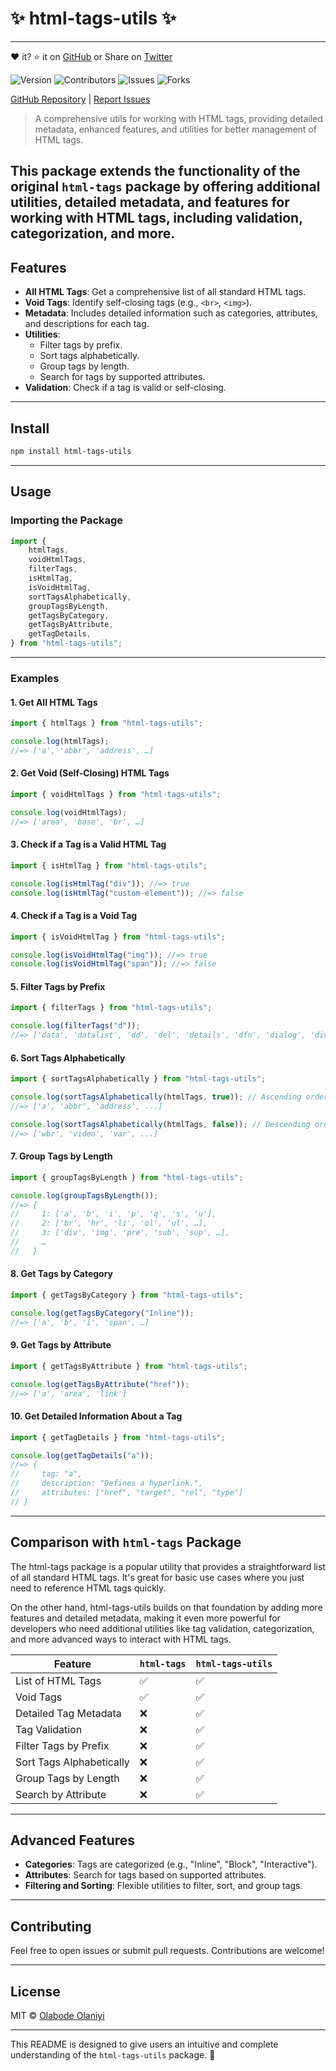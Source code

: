 # ✨ html-tags-utils ✨

---

❤️ it? ⭐️ it on [GitHub](https://github.com/nierowheezy/html-tags-utils/stargazers) or Share on [Twitter](https://twitter.com/intent/tweet?text=Check%20out%20the%20html-tags-utils%20package%20for%20managing%20HTML%20tags%20with%20detailed%20metadata%20and%20utilities.&url=https%3A%2F%2Fgithub.com%2Fnierowheezy%2Fhtml-tags-utils&via=__nierowheezy&hashtags=javascript,html,webdevelopment)

![Version](https://img.shields.io/npm/v/html-tags-utils) ![Contributors](https://img.shields.io/github/contributors/nierowheezy/html-tags-utils) ![Issues](https://img.shields.io/github/issues/nierowheezy/html-tags-utils) ![Forks](https://img.shields.io/github/forks/nierowheezy/html-tags-utils)

[GitHub Repository](https://github.com/nierowheezy/html-tags-utils) | [Report Issues](https://github.com/nierowheezy/html-tags-utils/issues)

> A comprehensive utils for working with HTML tags, providing detailed metadata, enhanced features, and utilities for better management of HTML tags.

## This package extends the functionality of the original `html-tags` package by offering additional utilities, detailed metadata, and features for working with HTML tags, including validation, categorization, and more.

## Features

- **All HTML Tags**: Get a comprehensive list of all standard HTML tags.
- **Void Tags**: Identify self-closing tags (e.g., `<br>`, `<img>`).
- **Metadata**: Includes detailed information such as categories, attributes, and descriptions for each tag.
- **Utilities**:
  - Filter tags by prefix.
  - Sort tags alphabetically.
  - Group tags by length.
  - Search for tags by supported attributes.
- **Validation**: Check if a tag is valid or self-closing.

---

## Install

```bash
npm install html-tags-utils
```

---

## Usage

### Importing the Package

```javascript
import {
	htmlTags,
	voidHtmlTags,
	filterTags,
	isHtmlTag,
	isVoidHtmlTag,
	sortTagsAlphabetically,
	groupTagsByLength,
	getTagsByCategory,
	getTagsByAttribute,
	getTagDetails,
} from "html-tags-utils";
```

---

### Examples

#### 1. **Get All HTML Tags**

```javascript
import { htmlTags } from "html-tags-utils";

console.log(htmlTags);
//=> ['a', 'abbr', 'address', …]
```

#### 2. **Get Void (Self-Closing) HTML Tags**

```javascript
import { voidHtmlTags } from "html-tags-utils";

console.log(voidHtmlTags);
//=> ['area', 'base', 'br', …]
```

#### 3. **Check if a Tag is a Valid HTML Tag**

```javascript
import { isHtmlTag } from "html-tags-utils";

console.log(isHtmlTag("div")); //=> true
console.log(isHtmlTag("custom-element")); //=> false
```

#### 4. **Check if a Tag is a Void Tag**

```javascript
import { isVoidHtmlTag } from "html-tags-utils";

console.log(isVoidHtmlTag("img")); //=> true
console.log(isVoidHtmlTag("span")); //=> false
```

#### 5. **Filter Tags by Prefix**

```javascript
import { filterTags } from "html-tags-utils";

console.log(filterTags("d"));
//=> ['data', 'datalist', 'dd', 'del', 'details', 'dfn', 'dialog', 'div', 'dl', 'dt']
```

#### 6. **Sort Tags Alphabetically**

```javascript
import { sortTagsAlphabetically } from "html-tags-utils";

console.log(sortTagsAlphabetically(htmlTags, true)); // Ascending order
//=> ['a', 'abbr', 'address', ...]

console.log(sortTagsAlphabetically(htmlTags, false)); // Descending order
//=> ['wbr', 'video', 'var', ...]
```

#### 7. **Group Tags by Length**

```javascript
import { groupTagsByLength } from "html-tags-utils";

console.log(groupTagsByLength());
//=> {
//     1: ['a', 'b', 'i', 'p', 'q', 's', 'u'],
//     2: ['br', 'hr', 'li', 'ol', 'ul', …],
//     3: ['div', 'img', 'pre', 'sub', 'sup', …],
//     …
//   }
```

#### 8. **Get Tags by Category**

```javascript
import { getTagsByCategory } from "html-tags-utils";

console.log(getTagsByCategory("Inline"));
//=> ['a', 'b', 'i', 'span', …]
```

#### 9. **Get Tags by Attribute**

```javascript
import { getTagsByAttribute } from "html-tags-utils";

console.log(getTagsByAttribute("href"));
//=> ['a', 'area', 'link']
```

#### 10. **Get Detailed Information About a Tag**

```javascript
import { getTagDetails } from "html-tags-utils";

console.log(getTagDetails("a"));
//=> {
//     tag: "a",
//     description: "Defines a hyperlink.",
//     attributes: ["href", "target", "rel", "type"]
// }
```

---

## Comparison with `html-tags` Package

The html-tags package is a popular utility that provides a straightforward list of all standard HTML tags. It's great for basic use cases where you just need to reference HTML tags quickly.

On the other hand, html-tags-utils builds on that foundation by adding more features and detailed metadata, making it even more powerful for developers who need additional utilities like tag validation, categorization, and more advanced ways to interact with HTML tags.

| Feature                  | `html-tags` | `html-tags-utils` |
| ------------------------ | ----------- | ----------------- |
| List of HTML Tags        | ✅          | ✅                |
| Void Tags                | ✅          | ✅                |
| Detailed Tag Metadata    | ❌          | ✅                |
| Tag Validation           | ❌          | ✅                |
| Filter Tags by Prefix    | ❌          | ✅                |
| Sort Tags Alphabetically | ❌          | ✅                |
| Group Tags by Length     | ❌          | ✅                |
| Search by Attribute      | ❌          | ✅                |

---

## Advanced Features

- **Categories**: Tags are categorized (e.g., "Inline", "Block", "Interactive").
- **Attributes**: Search for tags based on supported attributes.
- **Filtering and Sorting**: Flexible utilities to filter, sort, and group tags.

---

## Contributing

Feel free to open issues or submit pull requests. Contributions are welcome!

---

## License

MIT © [Olabode Olaniyi](https://niero-portfolio.vercel.app/)

---

This README is designed to give users an intuitive and complete understanding of the `html-tags-utils` package. 🚀
